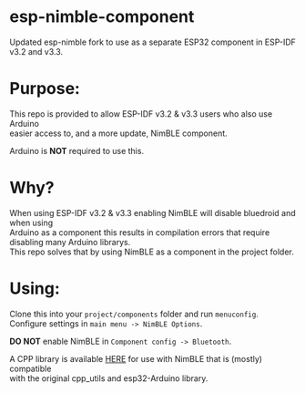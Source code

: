 # esp-nimble-component
Updated esp-nimble fork to use as a separate ESP32 component in ESP-IDF v3.2 and v3.3.

# Purpose:
This repo is provided to allow ESP-IDF v3.2 & v3.3 users who also use Arduino   
easier access to, and a more update, NimBLE component.   

Arduino is **NOT** required to use this.   

# Why?
When using ESP-IDF v3.2 & v3.3 enabling NimBLE will disable bluedroid and when using   
Arduino as a component this results in compilation errors that require disabling many Arduino librarys.      
This repo solves that by using NimBLE as a component in the project folder. 

# Using:
Clone this into your `project/components` folder and run `menuconfig`.   
Configure settings in `main menu -> NimBLE Options`.   
   
**DO NOT** enable NimBLE in `Component config -> Bluetooth`.   
   
A CPP library is available [HERE](https://github.com/h2zero/esp-nimble-cpp) for use with NimBLE that is (mostly) compatible    
with the original cpp_utils and esp32-Arduino library.   
   
   
